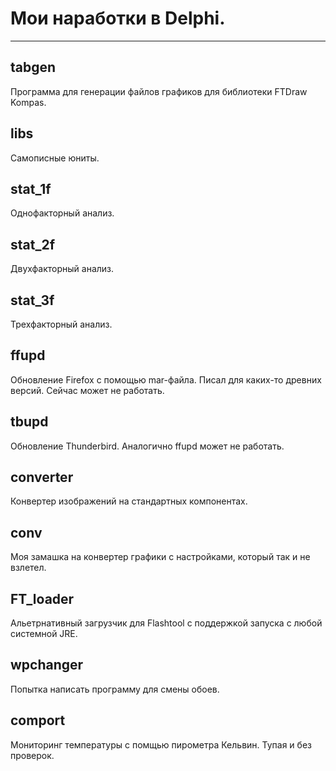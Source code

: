 # Мои наработки в Delphi. #
---

## tabgen ##
Программа для генерации файлов графиков для библиотеки FTDraw Kompas.

## libs ##
Самописные юниты.

## stat_1f ##
Однофакторный анализ.

## stat_2f ##
Двухфакторный анализ.

## stat_3f ##
Трехфакторный анализ.

## ffupd ##
Обновление Firefox с помощью mar-файла. Писал для каких-то древних версий. Сейчас может не работать.

## tbupd ##
Обновление Thunderbird. Аналогично ffupd может не работать.

## converter ##
Конвертер изображений на стандартных компонентах.

## conv ##
Моя замашка на конвертер графики с настройками, который так и не взлетел.

## FT_loader ##
Альетрнативный загрузчик для Flashtool с поддержкой запуска с любой системной JRE.

## wpchanger ##
Попытка написать программу для смены обоев.

## comport ##
Мониторинг температуры с помщью пирометра Кельвин. Тупая и без проверок.
